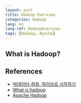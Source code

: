 ```yaml
---
layout: post
title: Hadoop Overview
categories: Hadoop
lang: ko
lang-ref: HadoopOverview
tags: [Hadoop, Apache]
---
```


## What is Hadoop?

## References

- [빅데이터-하둡, 하이브로 시작하기](https://wikidocs.net/22654)
- [What is hadoop](https://www.databricks.com/kr/glossary/hadoop)
- [Apache Hadoop](https://hadoop.apache.org/)
